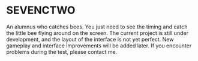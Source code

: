 # SEVENCTWO
An alumnus who catches bees. You just need to see the timing and catch the little bee flying around on the screen. The current project is still under development, and the layout of the interface is not yet perfect. New gameplay and interface improvements will be added later. If you encounter problems during the test, please contact me.
